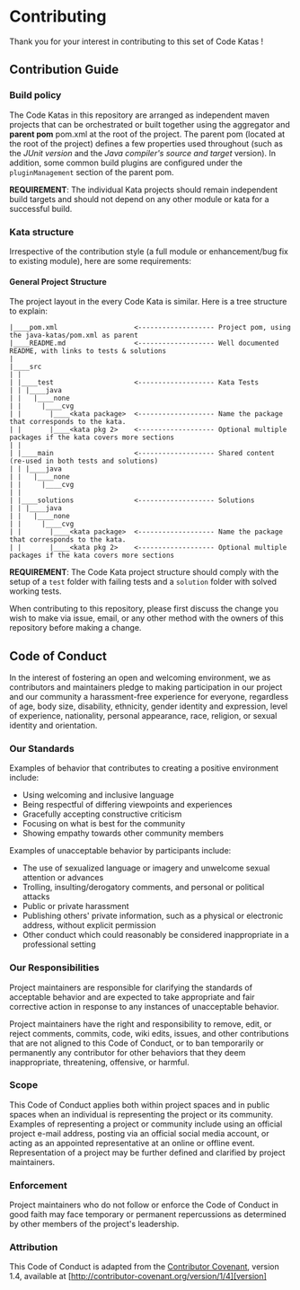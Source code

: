 # Contributing

Thank you for your interest in contributing to this set of Code Katas !

## Contribution Guide

### Build policy

The Code Katas in this repository are arranged as independent maven projects that can be orchestrated or built together using the aggregator and **parent pom** pom.xml at the root of the project. The parent pom (located at the root of the project) defines a few properties used throughout (such as the *JUnit version* and the *Java compiler's source and target* version). In addition, some common build plugins are configured under the `pluginManagement` section of the parent pom.

**REQUIREMENT**: The individual Kata projects should remain independent build targets and should not depend on any other module or kata for a successful build.

### Kata structure

Irrespective of the contribution style (a full module or enhancement/bug fix to existing module), here are some requirements:

#### General Project Structure

The project layout in the every Code Kata is similar. Here is a tree structure to explain:
```
|____pom.xml                   <------------------- Project pom, using the java-katas/pom.xml as parent
|____README.md                 <------------------- Well documented README, with links to tests & solutions
|
|____src
| |
| |____test                    <------------------- Kata Tests
| | |____java
| |   |____none
| |     |____cvg
| |       |____<kata package>  <------------------- Name the package that corresponds to the kata.
| |       |____<kata pkg 2>    <------------------- Optional multiple packages if the kata covers more sections
| |
| |____main                    <------------------- Shared content (re-used in both tests and solutions)
| | |____java
| |   |____none
| |     |____cvg
| |
| |____solutions               <------------------- Solutions 
| | |____java
| |   |____none
| |     |____cvg
| |       |____<kata package>  <------------------- Name the package that corresponds to the kata.
| |       |____<kata pkg 2>    <------------------- Optional multiple packages if the kata covers more sections

```
**REQUIREMENT**: The Code Kata project structure should comply with the setup of a `test` folder with failing tests and a `solution` folder with solved working tests.

When contributing to this repository, please first discuss the change you wish to make via issue,
email, or any other method with the owners of this repository before making a change. 

## Code of Conduct

In the interest of fostering an open and welcoming environment, we as
contributors and maintainers pledge to making participation in our project and
our community a harassment-free experience for everyone, regardless of age, body
size, disability, ethnicity, gender identity and expression, level of experience,
nationality, personal appearance, race, religion, or sexual identity and
orientation.

### Our Standards

Examples of behavior that contributes to creating a positive environment
include:

* Using welcoming and inclusive language
* Being respectful of differing viewpoints and experiences
* Gracefully accepting constructive criticism
* Focusing on what is best for the community
* Showing empathy towards other community members

Examples of unacceptable behavior by participants include:

* The use of sexualized language or imagery and unwelcome sexual attention or
advances
* Trolling, insulting/derogatory comments, and personal or political attacks
* Public or private harassment
* Publishing others' private information, such as a physical or electronic
  address, without explicit permission
* Other conduct which could reasonably be considered inappropriate in a
  professional setting

### Our Responsibilities

Project maintainers are responsible for clarifying the standards of acceptable
behavior and are expected to take appropriate and fair corrective action in
response to any instances of unacceptable behavior.

Project maintainers have the right and responsibility to remove, edit, or
reject comments, commits, code, wiki edits, issues, and other contributions
that are not aligned to this Code of Conduct, or to ban temporarily or
permanently any contributor for other behaviors that they deem inappropriate,
threatening, offensive, or harmful.

### Scope

This Code of Conduct applies both within project spaces and in public spaces
when an individual is representing the project or its community. Examples of
representing a project or community include using an official project e-mail
address, posting via an official social media account, or acting as an appointed
representative at an online or offline event. Representation of a project may be
further defined and clarified by project maintainers.

### Enforcement

Project maintainers who do not follow or enforce the Code of Conduct in good
faith may face temporary or permanent repercussions as determined by other
members of the project's leadership.

### Attribution

This Code of Conduct is adapted from the [Contributor Covenant][homepage], version 1.4,
available at [http://contributor-covenant.org/version/1/4][version]

[homepage]: http://contributor-covenant.org
[version]: http://contributor-covenant.org/version/1/4/
